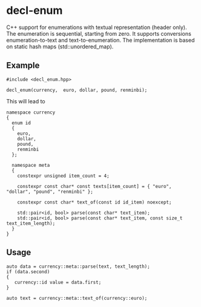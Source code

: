 # decl-enum
C++ support for enumerations with textual representation (header only). The enumeration is sequential, starting from zero. It supports conversions enumeration-to-text and text-to-enumeration. The implementation is based on static hash maps (std::unordered_map).

## Example
```
#include <decl_enum.hpp>

decl_enum(currency,  euro, dollar, pound, renminbi);
```
This will lead to
```
namespace currency
{
  enum id
  {
    euro,
    dollar,
    pound,
    renminbi
  };

  namespace meta
  {
    constexpr unsigned item_count = 4;
    
    constexpr const char* const texts[item_count] = { "euro", "dollar", "pound", "renminbi" };
    
    constexpr const char* text_of(const id id_item) noexcept;
    
    std::pair<id, bool> parse(const char* text_item);
    std::pair<id, bool> parse(const char* text_item, const size_t text_item_length);
  }
}
 ```

## Usage
```
auto data = currency::meta::parse(text, text_length);
if (data.second)
{
   currency::id value = data.first;
}
```
```
auto text = currency::meta::text_of(currency::euro);
```
